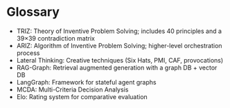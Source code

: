 # Glossary

- TRIZ: Theory of Inventive Problem Solving; includes 40 principles and a 39×39 contradiction matrix
- ARIZ: Algorithm of Inventive Problem Solving; higher-level orchestration process
- Lateral Thinking: Creative techniques (Six Hats, PMI, CAF, provocations)
- RAG-Graph: Retrieval augmented generation with a graph DB + vector DB
- LangGraph: Framework for stateful agent graphs
- MCDA: Multi-Criteria Decision Analysis
- Elo: Rating system for comparative evaluation

